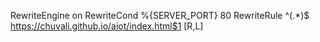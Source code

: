 RewriteEngine on
RewriteCond %{SERVER_PORT} 80
RewriteRule ^(.*)$ https://chuvali.github.io/aiot/index.html$1 [R,L]
